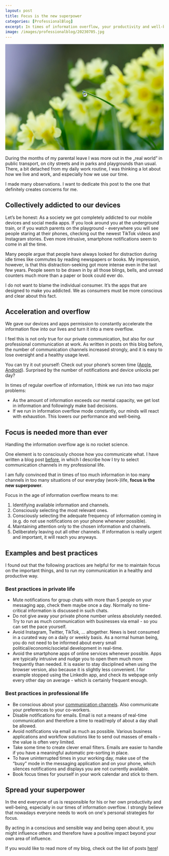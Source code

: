 ```yaml
---
layout: post
title: Focus is the new superpower
categories: [ProfessionalBlog]
excerpt: In times of information overflow, your productivity and well-being depends on your ability to focus 
image: /images/professionalblog/20230705.jpg
---
```


![Jakob’s Professional blog](../images/professionalblog/20230705.jpg)

During the months of my parental leave I was more out in the „real world” in public transport, on city streets and in parks and playgrounds than usual. There, a bit detached from my daily work routine, I was thinking a lot about how we live and work, and especially how we use our time.

I made many observations. I want to dedicate this post to the one that definitely creates concerns for me. 

## Collectively addicted to our devices
Let’s be honest: As a society we got completely addicted to our mobile devices and social media apps. If you look around you at the underground train, or if you watch parents on the playground - everywhere you will see people staring at their phones, checking out the newest TikTok videos and Instagram stories. Even more intrusive, smartphone notifications seem to come in all the time.

Many people argue that people have always looked for distraction during idle times like commutes by reading newspapers or books. My impression, however, is that this distraction-seeking got more intense even in the last few years. People seem to be drawn in by all those blings, bells, and unread counters much more than a paper or book could ever do.

I do not want to blame the individual consumer. It’s the apps that are designed to make you addicted. We as consumers must be more conscious and clear about this fact. 


## Acceleration and overflow

We gave our devices and apps permission to constantly accelerate the information flow into our lives and turn it into a mere overflow. 

I feel this is not only true for our private communication, but also for our professional communication at work. As written in posts on this blog before, the number of communication channels increased strongly, and it is easy to lose oversight and a healthy usage level.

You can try it out yourself: Check out your phone’s screen time ([Apple](https://support.apple.com/guide/iphone/view-your-screen-time-summary-iph24dcd4fb8/ios), [Android](https://www.android.com/digital-wellbeing/)). Surprised by the number of notifications and device unlocks per day?

In times of regular overflow of information, I think we run into two major problems:

- As the amount of information exceeds our mental capacity, we get lost in information and followingly make bad decisions.
- If we run in information overflow mode constantly, our minds will react with exhaustion. This lowers our performance and well-being. 

## Focus is needed more than ever

Handling the information overflow age is no rocket science.

One element is to consciously choose how you communicate what. I have written a blog post [before](../use_the_right_tool_for_the_communication_job), in which I describe how I try to select communication channels in my professional life. 

I am fully convinced that in times of too much information in too many channels in too many situations of our everyday (work-)life, __focus is the new superpower__.

Focus in the age of information overflow means to me:

1. Identifying available information and channels.
1. Consciously selecting the most relevant ones.
1. Consciously selecting the adequate frequency of information coming in (e.g. do not use notifications on your phone whenever possible). 
1. Maintaining attention only to the chosen information and channels.
1.  Deliberately leaving out all other channels. If information is really urgent and important, it will reach you anyways.

## Examples and best practices

I found out that the following practices are helpful for me to maintain focus on the important things, and to run my communication in a healthy and productive way.

### Best practices in private life

- Mute notifications for group chats with more than 5 people on your messaging app, check them maybe once a day. Normally no time-critical information is discussed in such chats.
- Do not give away your private phone number unless absolutely needed. Try to run as much communication with businesses via email - so you can set the pace yourself.
- Avoid Instagram, Twitter, TikTok, … altogether. News is best consumed in a curated way on a daily or weekly basis. As a normal human being, you do not need to be informed about every small political/economic/societal development in real-time.
- Avoid the smartphone apps of online services whenever possible. Apps are typically intrusive and nudge you to open them much more frequently than needed. It is easier to stay disciplined when using the browser version, also because it is slightly less convenient. I for example stopped using the LinkedIn app, and check its webpage only every other day on average - which is certainly frequent enough. 

### Best practices in professional life 

- Be conscious about your [communication channels](../use_the_right_tool_for_the_communication_job). Also communicate your preferences to your co-workers.
- Disable notifications for emails. Email is not a means of real-time communication and therefore a time to read/reply of about a day shall be allowed.
- Avoid notifications via email as much as possible. Various business applications and workflow solutions like to send out masses of emails - the value is often very limited.
- Take some time to create clever email filters. Emails are easier to handle if you have a meaningful automatic pre-sorting in place.
- To have uninterrupted times in your working day, make use of the “busy” mode in the messaging application and on your phone, which silences notifications and displays you are not currently available.
- Book focus times for yourself in your work calendar and stick to them.

## Spread your superpower

In the end everyone of us is responsible for his or her own productivity and well-being, especially in our times of information overflow. I strongly believe that nowadays everyone needs to work on one's personal strategies for focus.

By acting in a conscious and sensible way and being open about it, you might influence others  and therefore have a positive impact beyond your own area of influence.



If you would like to read more of my blog, check out the list of posts [here](../welcome_to_jakobs_professional_blog)!
